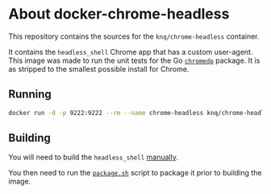 # About docker-chrome-headless

This repository contains the sources for the `knq/chrome-headless` container.

It contains the `headless_shell` Chrome app that has a custom user-agent. This
image was made to run the unit tests for the Go [`chromedp`](https://github.com/knq/chromedp)
package. It is as stripped to the smallest possible install for Chrome.

## Running

```sh
docker run -d -p 9222:9222 --rm --name chrome-headless knq/chrome-headless
```

## Building

You will need to build the `headless_shell` [manually](https://chromium.googlesource.com/chromium/src/+/lkgr/headless/README.md).

You then need to run the [`package.sh`](package.sh) script to package it prior
to building the image.
